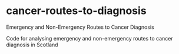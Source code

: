 # cancer-routes-to-diagnosis
Emergency and Non-Emergency Routes to Cancer Diagnosis

Code for analysing emergency and non-emergency routes to cancer diagnosis in Scotland
